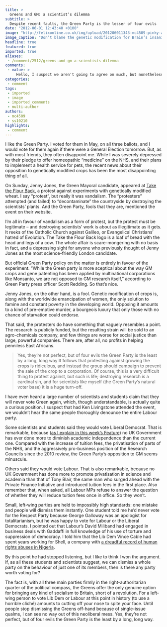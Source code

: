 ```yaml
---
title: >
  Greens and GM: a scientist’s dilemma
subtitle: >
  Despite recent faults, the Green Party is the lesser of four evils
date: "2012-06-01 12:43:40 +0100"
image: "http://felixonline.co.uk/img/upload/201206011343-mc4509-pinky-and-the-brain.jpg"
image_caption: "Don’t blame the genetic modification for Brain’s insanity"
headline: true
featured: true
imported: true
aliases:
 - /comment/2512/greens-and-gm-a-scientists-dilemma
comments:
 - value: >
     Hello, I suspect we aren't going to agree on much, but nonetheless... <br> <br>With respect to companies and social justice in GM, see this: <br> <br>http://en.wikipedia.org/wiki/Monsanto#As_plaintiff <br> <br>A company's first duty (by law, usually) is to its shareholders, which almost always prohibits social justice from taking place. <br> <br>On your next point, perhaps "highly-educated people" would be better than "scientists" given that the Greens Party has by far the highest proportion of PhDs amongst its members. Moreover, scientists tend to be very aware of the importance of combating climate change, hence more likely to vote Green. <br> <br>On your next point, I was referring to people who had voted Green in the recent local elections, but decided to not vote Green in future because of the GM debacle. So presumably they are, at least to some extent, socialists. <br> <br>,Firstly Stephen, it is always a pleasure to read your writing, because it is so readable. <br> <br>You point out that Shell has had a terrible track record on Human Rights
categories:
 - comment
tags:
 - imported
 - image
 - imported_comments
 - multi-author
authors:
 - mc4509
 - ss10210
highlights:
 - comment
---
```


I like the Green Party. I voted for them in May, on all three ballots, and I would vote for them again if there were a General Election tomorrow. But, as with most friends, they often disappoint me. While I was severely depressed by their pledge to offer homeopathic “medicine” on the NHS, and their plans to implement a health service for pets, the recent news about their opposition to genetically modified crops has been the most disappointing thing of all.

On Sunday, Jenny Jones, the Green Mayoral candidate, appeared at [Take the Flour Back](http://taketheflourback.org/), a protest against experiments with genetically modified wheat. I say “protest”, but really it was vandalism. The “protesters” attempted (and failed) to “decontaminate” the countryside by destroying the scientists’ plants. And the Green Party, fools that they are, mentioned the event on their website.

I’m all in favour of vandalism as a form of protest, but the protest must be legitimate – and destroying scientists’ work is about as illegitimate as it gets. It reeks of the Catholic Church against Galileo, or Evangelical Christians’ hatred of Evolution. The Take the Flour Back logo is a loaf of bread with the head and legs of a cow. The whole affair is scare-mongering with no basis in fact, and a depressing sight for anyone who previously thought of Jenny Jones as the most science-friendly London candidate.

But official Green Party policy on the matter is entirely in favour of the experiment. “While the Green party is more sceptical about the way GM crops and gene patenting has been applied by multinational corporations like Monsanto, we are not opposed to GM research itself,” according to Green Party press officer Scott Redding. So that’s nice.

Jenny Jones, on the other hand, is a fool. Genetic modification of crops is, along with the worldwide emancipation of women, the only solution to famine and constant poverty in the developing world. Opposing it amounts to a kind of pre-emptive murder, a bourgeois luxury that only those with no chance of starvation could endorse.

That said, the protesters do have something that vaguely resembles a point. The research is publicly funded, but the resulting strain will be sold to an agro-chemicals company, and few things are worse for social justice than large, powerful companies. There are, after all, no profits in helping penniless East Africans.
> Yes, they’re not perfect, but of four evils the Green Party is the least by a long, long way
It follows that protesting against growing the crops is ridiculous, and instead the group should campaign to prevent the sale of the crop to a corporation. Of course, this is a very difficult thing to protest against, but such is life; destroying research is a cardinal sin, and for scientists like myself (the Green Party’s natural voter base) it is a huge turn-off.

I have even heard a large number of scientists and students claim that they will never vote Green again, which, though understandable, is actually quite a curious position. I suspect that had Ken Livingstone attended the event, we wouldn’t hear the same people thoroughly denounce the entire Labour party.

Some scientists and students said they would vote Liberal Democrat. That is remarkable, because ([as I explain in this week’s Feature](http://felixonline.co.uk/news/2509/privatisation-the-ministry-interfering-at-hogwarts/)) no UK Government has ever done more to diminish academic independence than the current one. Compared with the increase of tuition fees, the privatisation of parts of the NHS, and the aggressively pro-business position of the Research Councils since the 2010 review, the Green Party’s opposition to GM seems minuscule.

Others said they would vote Labour. That is also remarkable, because no UK Government has done more to promote privatisation in science and academia than that of Tony Blair, the same man who surged ahead with the Private Finance Initiative and introduced tuition fees in the first place. Also remember that, when asked, all Labour MPs refuse to answer the question of whether they will reduce tuition fees once in office. So they won’t.

Small, left-wing parties are held to impossibly high standards: one mistake and people will dismiss them instantly. One student told me he’d never vote for the Respect Party because George Galloway was an apologist for totalitarianism, but he was happy to vote for Labour or the Liberal Democrats. I pointed out that Labour’s David Miliband had engaged in business deals with Gaddaffi in full knowledge of his use of torture and suppression of democracy. I told him that the Lib Dem Vince Cable had spent years working for Shell, a company with [a dreadful record of human rights abuses in Nigeria](http://www.nytimes.com/2009/06/09/business/global/09shell.html?_r=1&ref=global).

By this point he had stopped listening, but I like to think I won the argument. If, as all these students and scientists suggest, we can dismiss a whole party on the behaviour of just one of its members, then is there any party worth voting for?

The fact is, with all three main parties firmly in the right-authoritarian quarter of the political compass, the Greens offer the only genuine option for bringing any kind of socialism to Britain, short of a revolution. For a left-wing person to vote Lib Dem or Labour at this point in history (to use a horrible cliché) amounts to cutting off your nose to spite your face. Until people stop dismissing the Greens off-hand because of single-issue qualms, I can see no way out of this neoliberal mess. Yes, they’re not perfect, but of four evils the Green Party is the least by a long, long way.

